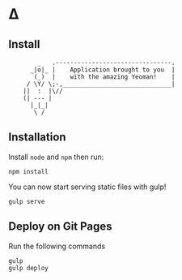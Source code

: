 # ∆

## Install

```
        _   .--------------------------------.
      _|o|_ |    Application brought to you  |
       (_)  |    with the amazing Yeoman!    |
     / \Y/ \;-,______________________________|
    ||  :  |\//
    (| --- |
      |_|_|
       \ /
```

## Installation

Install `node` and `npm` then run:

```
npm install
```

You can now start serving static files with gulp!

```
gulp serve
```

## Deploy on Git Pages

Run the following commands

```
gulp
gulp deploy
```
